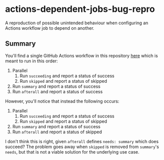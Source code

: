 # actions-dependent-jobs-bug-repro

A reproduction of possible unintended behaviour when configuring an Actions workflow job to depend on another.

## Summary

You'll find a single GitHub Actions workflow in this repository [here](./.github/workflows/broken.yml) which is meant to run in this order:

1. Parallel
   1. Run `succeeding` and report a status of success
   2. Run `skipped` and report a status of skipped
3. Run `summary` and report a status of success
4. Run `afterall` and report a status of success

However, you'll notice that instead the following occurs:

1. Parallel
   1. Run `succeeding` and report a status of success
   2. Run `skipped` and report a status of skipped
2. Run `summary` and report a status of success
3. Run `afterall` and report a status of skipped

I don't think this is right, given `afterall` defines `needs: summary` which does succeed? The problem goes away when `skipped` is removed from `summary`'s `needs`, but that is not a viable solution for the underlying use case.
